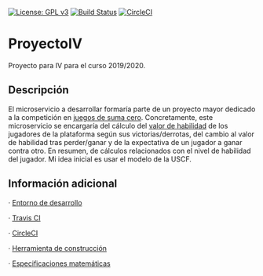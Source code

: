 [![License: GPL v3](https://img.shields.io/badge/License-GPLv3-blue.svg)](https://www.gnu.org/licenses/gpl-3.0) [![Build Status](https://travis-ci.org/davidluque1/ProyectoIV.svg?branch=master)](https://travis-ci.org/davidluque1/ProyectoIV) [![CircleCI](https://circleci.com/gh/davidluque1/ProyectoIV.svg?style=svg)](https://circleci.com/gh/davidluque1/ProyectoIV.svg?style=svg)

# ProyectoIV

Proyecto para IV para el curso 2019/2020.


## Descripción

El microservicio a desarrollar formaría parte de un proyecto mayor dedicado a la competición en [juegos de suma cero](https://en.wikipedia.org/wiki/Zero-sum_game). Concretamente, este microservicio se encargaría del cálculo del [valor de habilidad](https://en.wikipedia.org/wiki/Elo_rating_system) de los jugadores de la plataforma según sus victorias/derrotas, del cambio al valor de habilidad tras perder/ganar y de la expectativa de un jugador a ganar contra otro. En resumen, de cálculos relacionados con el nivel de habilidad del jugador. Mi idea inicial es usar el modelo de la USCF.


## Información adicional

· [Entorno de desarrollo](https://github.com/davidluque1/ProyectoIV/tree/master/docs)

· [Travis CI](https://github.com/davidluque1/ProyectoIV/tree/master/docs)

· [CircleCI](https://github.com/davidluque1/ProyectoIV/tree/master/docs)

· [Herramienta de construcción](https://github.com/davidluque1/ProyectoIV/tree/master/docs)

· [Especificaciones matemáticas](https://github.com/davidluque1/ProyectoIV/tree/master/docs)





